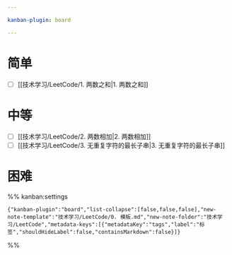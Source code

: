 ```yaml
---

kanban-plugin: board

---
```


# 简单

- [ ] [[技术学习/LeetCode/1. 两数之和|1. 两数之和]]

# 中等

- [ ] [[技术学习/LeetCode/2. 两数相加|2. 两数相加]]
- [ ] [[技术学习/LeetCode/3. 无重复字符的最长子串|3. 无重复字符的最长子串]]

# 困难

%% kanban:settings

```
{"kanban-plugin":"board","list-collapse":[false,false,false],"new-note-template":"技术学习/LeetCode/0. 模板.md","new-note-folder":"技术学习/LeetCode","metadata-keys":[{"metadataKey":"tags","label":"标签","shouldHideLabel":false,"containsMarkdown":false}]}
```

%%
